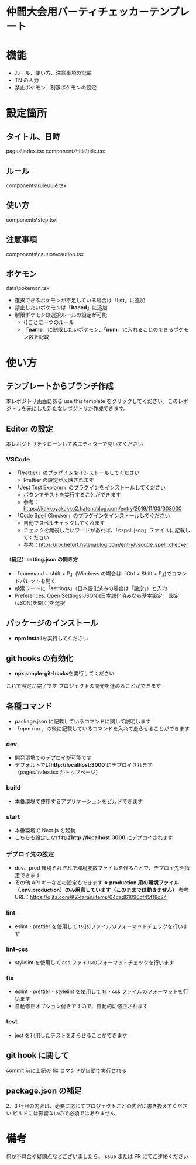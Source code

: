 # 仲間大会用パーティチェッカーテンプレート

# 機能

- ルール、使い方、注意事項の記載
- TN の入力
- 禁止ポケモン、制限ポケモンの設定

# 設定箇所

## タイトル、日時

pages\index.tsx
components\title\title.tsx

## ルール

components\rule\rule.tsx

## 使い方

components\step.tsx

## 注意事項

components\caution\caution.tsx

## ポケモン

data\pokemon.tsx

- 選択できるポケモンが不足している場合は「**list**」に追加
- 禁止したいポケモンは「**baned**」に追加
- 制限ポケモンは選択ルールの設定が可能
  - {}ごとに一つのルール
  - 「**name**」に制限したいポケモン、「**num**」に入れることのできるポケモン数を記載

# 使い方

## テンプレートからブランチ作成

本レポジトリ画面にある use this template をクリックしてください。このレポジトリを元にした新たなレポジトリが作成できます。

## Editor の設定

本レポジトリをクローンして各エディターで開いてください

### VSCode

- 「Prettier」のプラグインをインストールしてください
  - Prettier の設定が反映されます
- 「Jest Test Explorer」のプラグインをインストールしてください
  - ボタンでテストを実行することができます
  - 参考：https://kakkoyakakko2.hatenablog.com/entry/2019/11/03/003000
- 「Code Spell Checker」のプラグインをインストールしてください
  - 自動でスペルチェックしてくれます
  - チェックを無視したいワードがあれば、「cspell.json」ファイルに記載してください
  - 参考：https://rochefort.hatenablog.com/entry/vscode_spell_checker

#### （補足）setting.json の開き方

- 「command + shift + P」(Windows の場合は「Ctrl + Shift + P」)でコマンドパレットを開く
- 検索ワードに「settings」（日本語化済みの場合は「設定」）と入力
- Preferences: Open Settings(JSON)(日本語化済みなら基本設定:　設定(JSON)を開く)を選択

## パッケージのインストール

- **npm install**を実行してください

## git hooks の有効化

- **npx simple-git-hooks**を実行してください

これで設定が完了です
プロジェクトの開発を進めることができます

## 各種コマンド

- package.json に記載しているコマンドに関して説明します
- 「npm run 」の後に記載しているコマンドを入れて走らせることができます

### dev

- 開発環境でのデプロイが可能です
- デフォルトでは**http://localhost:3000** にデプロイされます（pages/index.tsx がトップページ）

### build

- 本番環境で使用するアプリケーションをビルドできます

### start

- 本番環境で Next.js を起動
- こちらも設定しなければ**http://localhost:3000** にデプロイされます

### デプロイ先の設定

- dev、prod 環境それぞれで環境変数ファイルを作ることで、デプロイ先を指定できます
- その他 API キーなどの設定もできます
  **※ production 用の環境ファイル（.env.production）のみ用意しています（このままでは動きません）**
  参考 URL：https://qiita.com/KZ-taran/items/64cad61096cf45f18c24

### lint

- eslint・prettier を使用して ts(js)ファイルのフォーマットチェックを行います

### lint-css

- stylelint を使用して css ファイルのフォーマットチェックを行います

### fix

- eslint・prettier・stylelint を使用して ts・css ファイルのフォーマットを行います
- 自動修正オプション付きですので、自動的に修正されます

### test

- jest を利用したテストを走らせることができます

## git hook に関して

commit 前に上記の fix コマンドが自動で実行される

## package.json の補足

2、3 行目の内容は、必要に応じてプロジェクトごとの内容に書き換えてください
ビルドには影響ないので必須ではありません

# 備考

何か不具合や疑問点などございましたら、Issue または PR にてご連絡ください
